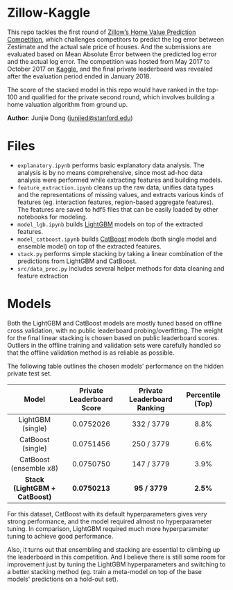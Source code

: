 # Zillow-Kaggle
This repo tackles the first round of [Zillow’s Home Value Prediction Competition](https://www.kaggle.com/c/zillow-prize-1#description), which challenges competitors to predict the log error between Zestimate and the actual sale price of houses.  And the submissions are evaluated based on Mean Absolute Error between the predicted log error and the actual log error. The competition was hosted from May 2017 to October 2017 on [Kaggle](https://www.kaggle.com), and the final private leaderboard was revealed after the evaluation period ended in January 2018.

The score of the stacked model in this repo would have ranked in the top-100 and qualified for the private second round, which involves building a home valuation algorithm from ground up.

**Author**: Junjie Dong (junjied@stanford.edu)

# Files
- `explanatory.ipynb` performs basic explanatory data analysis. The analysis is by no means comprehensive, since most ad-hoc data analysis were performed while extracting features and building models.
- `feature_extraction.ipynb` cleans up the raw data, unifies data types and the representations of missing values, and extracts various kinds of features (eg. interaction features, region-based aggregate features). The features are saved to hdf5 files that can be easily loaded by other notebooks for modeling.
- `model_lgb.ipynb` builds [LightGBM](https://github.com/Microsoft/LightGBM) models on top of the extracted features.
- `model_catboost.ipynb` builds [CatBoost](https://github.com/catboost/catboost) models (both single model and ensemble model) on top of the extracted features.
- `stack.py` performs simple stacking by taking a linear combination of the predictions from LightGBM and CatBoost.
- `src/data_proc.py` includes several helper methods for data cleaning and feature extraction

# Models
Both the LightGBM and CatBoost models are mostly tuned based on offline cross validation, with no public leaderboard probing/overfitting. The weight for the final linear stacking is chosen based on public leaderboard scores. Outliers in the offline training and validation sets were carefully handled so that the offline validation method is as reliable as possible.

The following table outlines the chosen models' performance on the hidden private test set.

| Model | Private Leaderboard Score | Private Leaderboard Ranking | Percentile (Top) |
| :---: | :---:| :---: | :---: |
| LightGBM (single) | 0.0752026 | 332 / 3779 | 8.8% |
| CatBoost (single) | 0.0751456 | 250 / 3779 | 6.6% |
| CatBoost (ensemble x8) | 0.0750750 | 147 / 3779 | 3.9% |
| **Stack (LightGBM + CatBoost)** | **0.0750213** | **95 / 3779** | **2.5%** |

For this dataset, CatBoost with its default hyperparameters gives very strong performance, and the model required almost no hyperparameter tuning. In comparison, LightGBM required much more hyperparameter tuning to achieve good performance.

Also, it turns out that ensembling and stacking are essential to climbing up the leaderboard in this competition. And I believe there is still some room for improvement just by tuning the LightGBM hyperparameters and switching to a better stacking method (eg. train a meta-model on top of the base models' predictions on a hold-out set).
